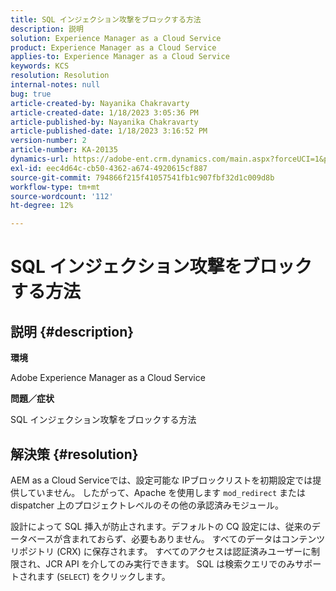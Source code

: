 ```yaml
---
title: SQL インジェクション攻撃をブロックする方法
description: 説明
solution: Experience Manager as a Cloud Service
product: Experience Manager as a Cloud Service
applies-to: Experience Manager as a Cloud Service
keywords: KCS
resolution: Resolution
internal-notes: null
bug: true
article-created-by: Nayanika Chakravarty
article-created-date: 1/18/2023 3:05:36 PM
article-published-by: Nayanika Chakravarty
article-published-date: 1/18/2023 3:16:52 PM
version-number: 2
article-number: KA-20135
dynamics-url: https://adobe-ent.crm.dynamics.com/main.aspx?forceUCI=1&pagetype=entityrecord&etn=knowledgearticle&id=e5c2718e-4197-ed11-aad1-6045bd006b4b
exl-id: eec4d64c-cb50-4362-a674-4920615cf887
source-git-commit: 794866f215f41057541fb1c907fbf32d1c009d8b
workflow-type: tm+mt
source-wordcount: '112'
ht-degree: 12%

---
```


# SQL インジェクション攻撃をブロックする方法

## 説明 {#description}


<b>環境</b>

Adobe Experience Manager as a Cloud Service

<b>問題／症状</b>

SQL インジェクション攻撃をブロックする方法


## 解決策 {#resolution}


AEM as a Cloud Serviceでは、設定可能な IPブロックリストを初期設定では提供していません。 したがって、Apache を使用します `mod_redirect` または dispatcher 上のプロジェクトレベルのその他の承認済みモジュール。

設計によって SQL 挿入が防止されます。デフォルトの CQ 設定には、従来のデータベースが含まれておらず、必要もありません。 すべてのデータはコンテンツリポジトリ (CRX) に保存されます。 すべてのアクセスは認証済みユーザーに制限され、JCR API を介してのみ実行できます。 SQL は検索クエリでのみサポートされます (`SELECT`) をクリックします。
